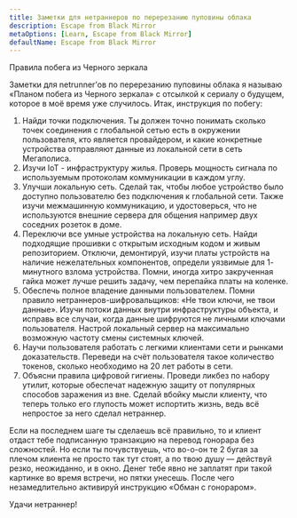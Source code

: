 ```yaml
---
title: Заметки для нетраннеров по перерезанию пуповины облака
description: Escape from Black Mirror
metaOptions: [Learn, Escape from Black Mirror]
defaultName: Escape from Black Mirror
---
```


<RoboAcademyText fWeight="500">
  Правила побега из Черного зеркала
</RoboAcademyText>

<LessonImages imageClasses="mb"  src='escape-from-black-mirror/BlackMirror-02.png' alt="Escape from Black Mirror symbol" />

Заметки для netrunner’ов по перерезанию пуповины облака я называю «Планом побега из Черного зеркала» с отсылкой к сериалу о будущем, которое в моё время уже случилось. Итак, инструкция по побегу:

1. Найди точки подключения. Ты должен точно понимать сколько точек соединения с глобальной сетью есть в окружении пользователя, кто является провайдером, и какие конкретные устройства отправляют данные из локальной сети в сеть Мегаполиса.
2. Изучи IoT - инфраструктуру жилья. Проверь мощность сигнала по используемым протоколам коммуникации в каждом углу.
3. Улучши локальную сеть. Сделай так, чтобы любое устройство было доступно пользователю без подключения к глобальной сети. Также изучи межмашинную коммуникацию, и удостоверься, что не используются внешние сервера для общения например двух соседних розеток в доме.
4. Переключи все умные устройства на локальную сеть. Найди подходящие прошивки с открытым исходным кодом и живым репозиторием. Отключи, демонтируй, изучи платы устройств на наличие нежелательных компонентов, определи уязвимые для 1- минутного взлома устройства. Помни, иногда хитро закрученная гайка может лучше решить задачу, чем перепайка платы на коленке.
5. Обеспечь полное владение данными пользователем. Помни правило нетраннеров-шифровальщиков: «Не твои ключи, не твои данные». Изучи потоки данных внутри инфраструктуры объекта, и исправь все случаи, когда данные шифруются не личными ключами пользователя. Настрой локальный сервер на максимально возможную частоту смены системных ключей.
6. Научи пользователя работать с легкими клиентами сети и рынками доказательств. Переведи на счёт пользователя такое количество токенов, сколько необходимо на 20 лет работы в сети.
7. Объясни правила цифровой гигиены. Проведи ликбез по набору утилит, которые обеспечат надежную защиту от популярных способов заражения из вне. Сделай вбойку мысли клиенту, что теперь только его глупость может испортить жизнь, ведь всё непростое за него сделал нетраннер.

Если на последнем шаге ты сделаешь всё правильно, то и клиент отдаст тебе  подписанную транзакцию на перевод гонорара без сложностей. Но если ты почувствуешь, что во-о-он те 2 бугая за плечом клиента не просто так тут стоят, а по твою душу — действуй резко, неожиданно, и в окно. Денег тебе явно не заплатят при такой картинке во время встречи, но пятки унесешь.  После чего незамедлительно активируй инструкцию «Обман с гонораром».

<RoboAcademyText>
  Удачи нетраннер!
</RoboAcademyText>